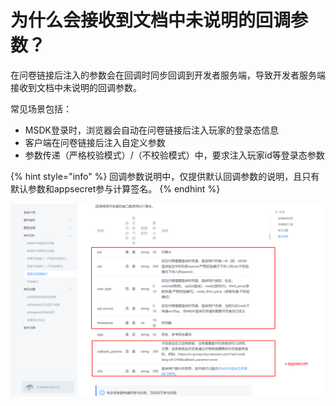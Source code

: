 # 为什么会接收到文档中未说明的回调参数？

在问卷链接后注入的参数会在回调时同步回调到开发者服务端，导致开发者服务端接收到文档中未说明的回调参数。

常见场景包括：

* MSDK登录时，浏览器会自动在问卷链接后注入玩家的登录态信息
* 客户端在问卷链接后注入自定义参数
* 参数传递（严格校验模式）/（不校验模式）中，要求注入玩家id等登录态参数

{% hint style="info" %}
回调参数说明中，仅提供默认回调参数的说明，且只有默认参数和appsecret参与计算签名。
{% endhint %}

![&#x53C2;&#x4E0E;&#x52A0;&#x5BC6;&#x7684;&#x56DE;&#x8C03;&#x53C2;&#x6570;](../.gitbook/assets/image%20%28584%29.png)

